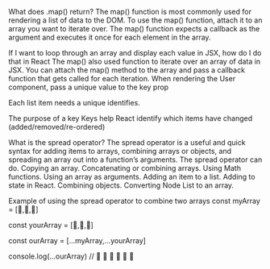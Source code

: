 What does .map() return?
The map() function is most commonly used for rendering a list of data to the DOM. To use the map() function, attach it to an array you want to iterate over. The map() function expects a callback as the argument and executes it once for each element in the array.

If I want to loop through an array and display each value in JSX, how do I do that in React
The map() also used function to iterate over an array of data in JSX. You can attach the map() method to the array and pass a callback function that gets called for each iteration. When rendering the User component, pass a unique value to the key prop

Each list item needs a unique
identifies.

The purpose of a key
Keys help React identify which items have changed (added/removed/re-ordered)

What is the spread operator?
The spread operator is a useful and quick syntax for adding items to arrays, combining arrays or objects, and spreading an array out into a function’s arguments. The spread operator can do. Copying an array. Concatenating or combining arrays. Using Math functions. Using an array as arguments. Adding an item to a list. Adding to state in React. Combining objects. Converting Node List to an array.

Example of using the spread operator to combine two arrays
const myArray = [🤪,🐻,🎌]

const yourArray = [🙂,🤗,🤩]

const ourArray = [...myArray,...yourArray]

console.log(...ourArray) // 🤪 🐻 🎌 🙂 🤗 🤩